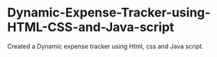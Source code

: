 # Dynamic-Expense-Tracker-using-HTML-CSS-and-Java-script
Created a Dynamic expense tracker using Html, css and Java script.
